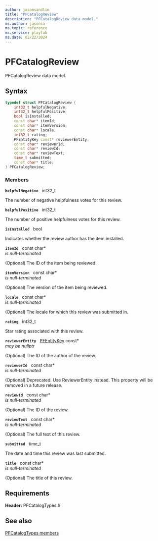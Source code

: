 ```yaml
---
author: jasonsandlin
title: "PFCatalogReview"
description: "PFCatalogReview data model."
ms.author: jasonsa
ms.topic: reference
ms.service: playfab
ms.date: 02/22/2024
---
```


# PFCatalogReview  

PFCatalogReview data model.  

## Syntax  
  
```cpp
typedef struct PFCatalogReview {  
    int32_t helpfulNegative;  
    int32_t helpfulPositive;  
    bool isInstalled;  
    const char* itemId;  
    const char* itemVersion;  
    const char* locale;  
    int32_t rating;  
    PFEntityKey const* reviewerEntity;  
    const char* reviewerId;  
    const char* reviewId;  
    const char* reviewText;  
    time_t submitted;  
    const char* title;  
} PFCatalogReview;  
```
  
### Members  
  
**`helpfulNegative`** &nbsp; int32_t  
  
The number of negative helpfulness votes for this review.
  
**`helpfulPositive`** &nbsp; int32_t  
  
The number of positive helpfulness votes for this review.
  
**`isInstalled`** &nbsp; bool  
  
Indicates whether the review author has the item installed.
  
**`itemId`** &nbsp; const char*  
*is null-terminated*  
  
(Optional) The ID of the item being reviewed.
  
**`itemVersion`** &nbsp; const char*  
*is null-terminated*  
  
(Optional) The version of the item being reviewed.
  
**`locale`** &nbsp; const char*  
*is null-terminated*  
  
(Optional) The locale for which this review was submitted in.
  
**`rating`** &nbsp; int32_t  
  
Star rating associated with this review.
  
**`reviewerEntity`** &nbsp; [PFEntityKey](../../pftypes/structs/pfentitykey-c.md) const*  
*may be nullptr*  
  
(Optional) The ID of the author of the review.
  
**`reviewerId`** &nbsp; const char*  
*is null-terminated*  
  
(Optional) Deprecated. Use ReviewerEntity instead. This property will be removed in a future release.
  
**`reviewId`** &nbsp; const char*  
*is null-terminated*  
  
(Optional) The ID of the review.
  
**`reviewText`** &nbsp; const char*  
*is null-terminated*  
  
(Optional) The full text of this review.
  
**`submitted`** &nbsp; time_t  
  
The date and time this review was last submitted.
  
**`title`** &nbsp; const char*  
*is null-terminated*  
  
(Optional) The title of this review.
  
  
## Requirements  
  
**Header:** PFCatalogTypes.h
  
## See also  
[PFCatalogTypes members](../pfcatalogtypes_members.md)  

  
  
